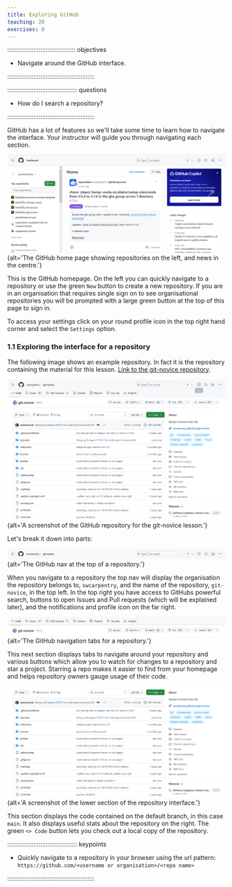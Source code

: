 ```yaml
---
title: Exploring GitHub
teaching: 20
exercises: 0
---
```


::::::::::::::::::::::::::::::::::::::: objectives

- Navigate around the GitHub interface.

::::::::::::::::::::::::::::::::::::::::::::::::::

:::::::::::::::::::::::::::::::::::::::: questions

- How do I search a repository?

::::::::::::::::::::::::::::::::::::::::::::::::::

GitHub has a lot of features so we'll take some time to learn 
how to navigate the interface. Your instructor will guide you through navigating 
each section.

![](fig/github_home_full_page.png){alt='The GitHub home page showing repositories on the left, and news in the centre.'}

This is the GitHub homepage. On the left you can quickly navigate to a repository 
or use the green `New` button to create a new repository. If you are in an 
organisation that requires single sign on to see organisational repositories 
you will be prompted with a large green button at the top of this page to sign in.

To access your settings click on your round profile icon in the top right 
hand corner and select the `Settings` option.

### 1\.1 Exploring the interface for a repository

The following image shows an example repository. In fact it is the repository 
containing the material for this lesson.
[Link to the git-novice repository](https://github.com/swcarpentry/git-novice/).

![](fig/github_repo_full_page.png){alt='A screenshot of the GitHub repository for the git-novice lesson.'}

Let's break it down into parts:

![](fig/github_top_nav.png){alt='The GitHub nav at the top of a repository.'}

When you navigate to a repository the top nav will display the 
organisation the repository belongs to, `swcarpentry`, and the name of the 
repository, `git-novice`, in the top left.
In the top right you have access to GitHubs powerful search, buttons to open 
Issues and Pull requests (which will be explained later), and the notifications 
and profile icon on the far right.

![](fig/github_repo_top_nav.png){alt='The GitHub navigation tabs for a repository.'}

This next section displays tabs to navigate around your repository and various 
buttons which allow you to watch for changes to a repository and star a project.
Starring a repo makes it easier to find from your homepage and helps 
repository owners gauge usage of their code.

![](fig/github_repo_code_section.png){alt='A screenshot of the lower section of the repository interface.'}

This section displays the code contained on the default branch, in this case `main`.
It also displays useful stats about the repository on the right.
The green `<> Code` button lets you check out a local copy of the repository.

:::::::::::::::::::::::::::::::::::::::: keypoints

- Quickly navigate to a repository in your browser using the url pattern:
  `https://github.com/<username or organisation>/<repo name>`

::::::::::::::::::::::::::::::::::::::::::::::::::
